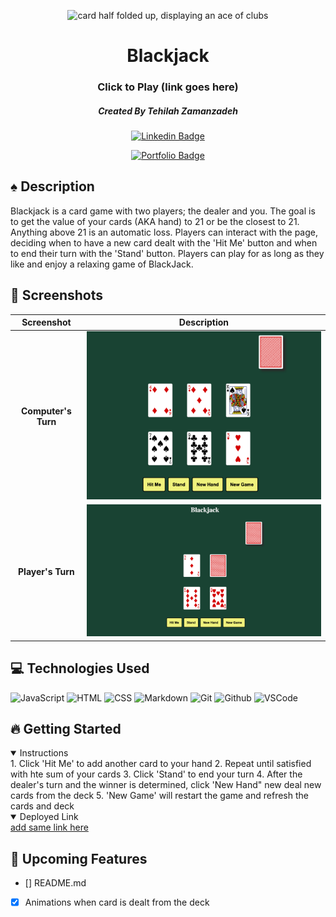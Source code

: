 <div id="top-image" align="center">

<img src="https://images.pexels.com/photos/262333/pexels-photo-262333.jpeg?auto=compress&cs=tinysrgb&w=1260&h=750&dpr=2" width="800" height="400"
alt="card half folded up, displaying an ace of clubs">

</div>

<div id="header" align="center">

# Blackjack

### Click to Play (link goes here)

##### Created By Tehilah Zamanzadeh

[![Linkedin Badge](https://img.shields.io/badge/-@tehilahzaman-blue?style=flat&logo=Linkedin&logoColor=black)](https://www.linkedin.com/in/tehilah-zaman/)

[![Portfolio Badge](https://img.shields.io/badge/-github.com/TehilahZaman-magenta?style=flat&logo=)](https://github.com/TehilahZaman)

</div>

## :spades: Description

Blackjack is a card game with two players; the dealer and you. The goal is to get the value of your cards (AKA hand) to 21 or be the closest to 21. Anything above 21 is an automatic loss. Players can interact with the page, deciding when to have a new card dealt with the 'Hit Me' button and when to end their turn with the 'Stand' button. Players can play for as long as they like and enjoy a relaxing game of BlackJack.

## :camera_flash: Screenshots

|     Screenshot      |                             Description                              |
| :-----------------: | :------------------------------------------------------------------: |
| **Computer's Turn** | <img src="images/screenshots/screenshotDealersTurn.jpg" width="600"> |
|  **Player's Turn**  | <img src="images/screenshots/screenshotPlayersTurn.jpg" width="600"> |

## :computer: Technologies Used

![JavaScript](https://img.shields.io/badge/-JavaScript-05122A?style=flat&logo=javascript)
![HTML](https://img.shields.io/badge/-HTML5-05122A?style=flat&logo=html5)
![CSS](https://img.shields.io/badge/-CSS-05122A?style=flat&logo=css3)
![Markdown](https://img.shields.io/badge/-Markdown-05122A?style=flat&logo=markdown)
![Git](https://img.shields.io/badge/-Git-05122A?style=flat&logo=git)
![Github](https://img.shields.io/badge/-GitHub-05122A?style=flat&logo=github)
![VSCode](https://img.shields.io/badge/-VS_Code-05122A?style=flat&logo=visualstudio)

## :fire: Getting Started

<details open>
<summary> Instructions </summary>
    1. Click 'Hit Me' to add another card to your hand 
    2. Repeat until satisfied with hte sum of your cards
    3. Click 'Stand' to end your turn
    4. After the dealer's turn and the winner is determined, click 'New Hand" new deal new cards from the deck
    5. 'New Game' will restart the game and refresh the cards and deck 
</details>

<details open>
  <summary> Deployed Link </summary>
  <a href="add link here "
    > add same link here  </a
  >
</details>

## :satellite: Upcoming Features

+ [] README.md

- [x] Animations when card is dealt from the deck
